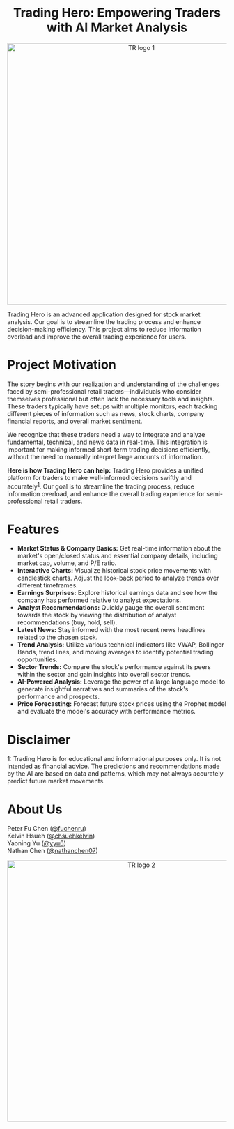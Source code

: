 <h1 align="center"> Trading Hero: Empowering Traders with AI Market Analysis </h1>

<!-- ![Result](https://i.postimg.cc/cLMsKfTw/Art.png) -->
<p align="center">
<img width="600" alt="TR logo 1" src="https://i.postimg.cc/8zhnNjvs/tr-logo1.png">
</p>

Trading Hero is an advanced application designed for stock market analysis. Our goal is to streamline the trading process and enhance decision-making efficiency. This project aims to reduce information overload and improve the overall trading experience for users.

# Project Motivation

<p align="center">
<!-- <img width="380" alt="TR Logo" src="Assets/tr_logo1.png"> -->
</p>
The story begins with our realization and understanding of the challenges faced by semi-professional retail traders—individuals who consider themselves professional but often lack the necessary tools and insights. These traders typically have setups with multiple monitors, each tracking different pieces of information such as news, stock charts, company financial reports, and overall market sentiment.  

We recognize that these traders need a way to integrate and analyze fundamental, technical, and news data in real-time. This integration is important for making informed short-term trading decisions efficiently, without the need to manually interpret large amounts of information.  

**Here is how Trading Hero can help:**
Trading Hero provides a unified platform for traders to make well-informed decisions swiftly and accurately<sup>[1](#footnote1)</sup>. Our goal is to streamline the trading process, reduce information overload, and enhance the overall trading experience for semi-professional retail traders.

# Features

- **Market Status & Company Basics:** Get real-time information about the market's open/closed status and essential company details, including market cap, volume, and P/E ratio.
- **Interactive Charts:** Visualize historical stock price movements with candlestick charts. Adjust the look-back period to analyze trends over different timeframes.
- **Earnings Surprises:** Explore historical earnings data and see how the company has performed relative to analyst expectations.
- **Analyst Recommendations:** Quickly gauge the overall sentiment towards the stock by viewing the distribution of analyst recommendations (buy, hold, sell).
- **Latest News:** Stay informed with the most recent news headlines related to the chosen stock.
- **Trend Analysis:** Utilize various technical indicators like VWAP, Bollinger Bands, trend lines, and moving averages to identify potential trading opportunities.
- **Sector Trends:** Compare the stock's performance against its peers within the sector and gain insights into overall sector trends.
- **AI-Powered Analysis:** Leverage the power of a large language model to generate insightful narratives and summaries of the stock's performance and prospects.
- **Price Forecasting:** Forecast future stock prices using the Prophet model and evaluate the model's accuracy with performance metrics.

# Disclaimer <a name="Disclaimer"></a>
<a name="footnote1">1</a>: Trading Hero is for educational and informational purposes only. It is not intended as financial advice. 
The predictions and recommendations made by the AI are based on data and patterns, which may not always accurately predict future market movements.

# About Us <a name="About Us"></a>                                                
  Peter Fu Chen  ([@fuchenru](https://github.com/fuchenru))  
  Kelvin Hsueh  ([@chsuehkelvin](https://github.com/chsuehkelvin))  
  Yaoning Yu  ([@yyu6](https://github.com/yyu6))  
  Nathan Chen ([@nathanchen07](https://github.com/nathanchen07))  

<p align="center">
<img width="600" alt="TR logo 2" src="https://i.imgur.com/Lw9T6s9.png">
</p>
<!-- ![Result](https://i.imgur.com/Lw9T6s9.png) -->
